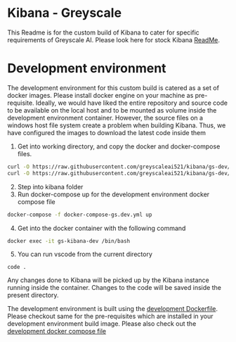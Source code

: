 # Kibana - Greyscale

This Readme is for the custom build of Kibana to cater for specific requirements of Greyscale AI. Please look here for stock Kibana [ReadMe](README-Kibana.md).

# Development environment
The development environment for this custom build is catered as a set of docker images. Please install docker engine on your machine as pre-requisite. Ideally, we would have liked the entire repository and source code to be available on the local host and to be mounted as volume inside the development environment container. However, the source files on a windows host file system create a problem when building Kibana. Thus, we have configured the images to download the latest code inside them 
1. Get into working directory, and copy the docker and docker-compose files.
```bash
curl -O https://raw.githubusercontent.com/greyscaleai521/kibana/gs-dev/Dockerfile-gs.dev &&
curl -O https://raw.githubusercontent.com/greyscaleai521/kibana/gs-dev/docker-compose-gs.dev.yml
```
2. Step into kibana folder
3. Run docker-compose up for the development environment docker compose file
```bash
docker-compose -f docker-compose-gs.dev.yml up
```
4. Get into the docker container with the following command
```bash
docker exec -it gs-kibana-dev /bin/bash
```
5. You can run vscode from the current directory
```
code .
```
Any changes done to Kibana will be picked up by the Kibana instance running inside the container. Changes to the code will be saved inside the present directory.

The development environment is built using the [development Dockerfile](Dockerfile-gs.dev). Please checkout same for the pre-requisites which are installed in your development environment build image. Please also check out the [development docker compose file](docker-compose-gs.dev.yml)